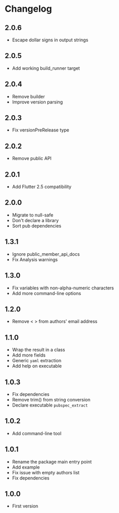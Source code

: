 # Changelog

## 2.0.6

- Escape dollar signs in output strings

## 2.0.5

- Add working build_runner target

## 2.0.4

- Remove builder
- Improve version parsing

## 2.0.3

- Fix versionPreRelease type

## 2.0.2

- Remove public API

## 2.0.1

- Add Flutter 2.5 compatibility

## 2.0.0

- Migrate to null-safe
- Don't declare a library
- Sort pub dependencies

## 1.3.1

- Ignore public_member_api_docs
- Fix Analysis warnings

## 1.3.0

- Fix variables with non-alpha-numeric characters
- Add more command-line options

## 1.2.0

- Remove < > from authors' email address

## 1.1.0

- Wrap the result in a class
- Add more fields
- Generic `yaml` extraction
- Add help on executable

## 1.0.3

- Fix dependencies
- Remove trim() from string conversion
- Declare executable `pubspec_extract`

## 1.0.2

- Add command-line tool

## 1.0.1

- Rename the package main entry point
- Add example
- Fix issue with empty authors list
- Fix dependencies

## 1.0.0

- First version

